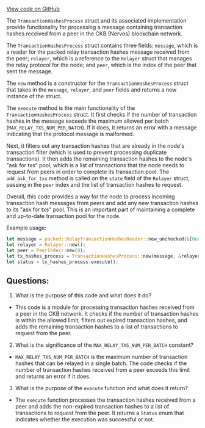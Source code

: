 [View code on GitHub](https://github.com/nervosnetwork/ckb/blob/develop/sync/src/relayer/transaction_hashes_process.rs)

The `TransactionHashesProcess` struct and its associated implementation provide functionality for processing a message containing transaction hashes received from a peer in the CKB (Nervos) blockchain network.

The `TransactionHashesProcess` struct contains three fields: `message`, which is a reader for the packed relay transaction hashes message received from the peer; `relayer`, which is a reference to the `Relayer` struct that manages the relay protocol for the node; and `peer`, which is the index of the peer that sent the message.

The `new` method is a constructor for the `TransactionHashesProcess` struct that takes in the `message`, `relayer`, and `peer` fields and returns a new instance of the struct.

The `execute` method is the main functionality of the `TransactionHashesProcess` struct. It first checks if the number of transaction hashes in the message exceeds the maximum allowed per batch (`MAX_RELAY_TXS_NUM_PER_BATCH`). If it does, it returns an error with a message indicating that the protocol message is malformed.

Next, it filters out any transaction hashes that are already in the node's transaction filter (which is used to prevent processing duplicate transactions). It then adds the remaining transaction hashes to the node's "ask for txs" pool, which is a list of transactions that the node needs to request from peers in order to complete its transaction pool. The `add_ask_for_txs` method is called on the `state` field of the `Relayer` struct, passing in the `peer` index and the list of transaction hashes to request.

Overall, this code provides a way for the node to process incoming transaction hash messages from peers and add any new transaction hashes to its "ask for txs" pool. This is an important part of maintaining a complete and up-to-date transaction pool for the node.

Example usage:

```rust
let message = packed::RelayTransactionHashesReader::new_unchecked(&[0u8; 32]);
let relayer = Relayer::new();
let peer = PeerIndex::new(0);
let tx_hashes_process = TransactionHashesProcess::new(message, &relayer, peer);
let status = tx_hashes_process.execute();
```
## Questions:
 1. What is the purpose of this code and what does it do?
- This code is a module for processing transaction hashes received from a peer in the CKB network. It checks if the number of transaction hashes is within the allowed limit, filters out expired transaction hashes, and adds the remaining transaction hashes to a list of transactions to request from the peer.

2. What is the significance of the `MAX_RELAY_TXS_NUM_PER_BATCH` constant?
- `MAX_RELAY_TXS_NUM_PER_BATCH` is the maximum number of transaction hashes that can be relayed in a single batch. The code checks if the number of transaction hashes received from a peer exceeds this limit and returns an error if it does.

3. What is the purpose of the `execute` function and what does it return?
- The `execute` function processes the transaction hashes received from a peer and adds the non-expired transaction hashes to a list of transactions to request from the peer. It returns a `Status` enum that indicates whether the execution was successful or not.
